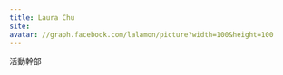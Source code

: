 ```yaml
---
title: Laura Chu
site:
avatar: //graph.facebook.com/lalamon/picture?width=100&height=100
---
```


活動幹部
